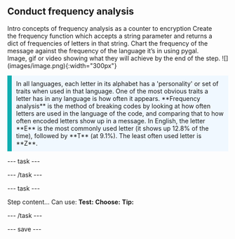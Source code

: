 ## Conduct frequency analysis

<div style="display: flex; flex-wrap: wrap">
<div style="flex-basis: 200px; flex-grow: 1; margin-right: 15px;">
Intro concepts of frequency analysis as a counter to encryption
Create the frequency function which accepts a string parameter and returns a dict of frequencies of letters in that string. 
Chart the frequency of the message against the frequency of the language it’s in using pygal. 
</div>
<div>
Image, gif or video showing what they will achieve by the end of the step. ![](images/image.png){:width="300px"}
</div>
</div>

<p style='border-left: solid; border-width:10px; border-color: #0faeb0; background-color: aliceblue; padding: 10px;'>
In all languages, each letter in its alphabet has a 'personality' or set of traits when used in that language. One of the most obvious traits a letter has in any language is how often it appears.  **Frequency analysis** is the method of breaking codes by looking at how often letters are used in the language of the code, and comparing that to how often encoded letters show up in a message. In English, the letter **E** is the most commonly used letter (it shows up 12.8% of the time), followed by **T** (at 9.1%). The least often used letter is **Z**.
</p>
--- task ---


--- /task ---

--- task ---

Step content... 
Can use:
**Test:**
**Choose:**
**Tip:**

--- /task ---

--- save ---